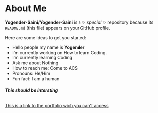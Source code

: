 # About Me

**Yogender-Saini/Yogender-Saini** is a ✨ _special_ ✨ repository because its `README.md` (this file) appears on your GitHub profile.

Here are some ideas to get you started:
- Hello people my name is **Yogender**
- I’m currently working on How to learn Coding.
- I’m currently learning Coding
- Ask me about Nothing
- How to reach me: Come to ACS
- Pronouns: He/Him
- Fun fact: I am a human
###### **_This should be intersting_**
[This is a link to the portfolio wich you can't access](https://sites.google.com/d/14laxOKjZoxprK3a5J0mcSeuI5DLoNg9W/p/1zIPtuEleckTzemlxgj9TjXTVJmh8g7qg/edit)
